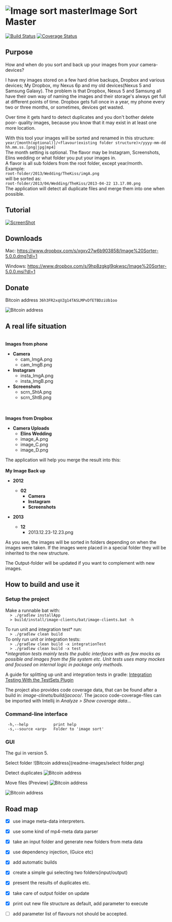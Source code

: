 ![Image sort master](image-clients/src/deploy/package/icon_64x64.png)Image Sort Master
============

[![Build Status](https://travis-ci.org/kotlinski/image-sort-master.svg?branch=feature%2Ftravis)](https://travis-ci.org/kotlinski/image-sort-master) [![Coverage Status](https://img.shields.io/coveralls/kotlinski/image-sort-master.svg)](https://coveralls.io/r/kotlinski/image-sort-master)

Purpose
--------

How and when do you sort and back up your images from your camera-devices? 

I have my images stored on a few hard drive backups, Dropbox and various devices;
My Dropbox, my Nexus 6p and my old devices(Nexus 5 and Samsung Galaxy). The problem is that
Dropbox, Nexus 5 and Samsung all have their own way of naming the images and their 
storage's always get full at different points of time. Dropbox gets full once in a year,
my phone every two or three months, or sometimes, devices get wasted. 

Over time it gets hard to detect duplicates and you don't bother delete poor-
quality images, because you know that it may exist in at least one more location.

With this tool your images will be sorted and renamed in this structure:
<br>
`year/[month(optional)]/<flavour(existing folder structure)>/yyyy-mm-dd hh.mm.ss.[png|jpg|mp4]`
<br>
The month setting is optional. 
The flavor may be Instagram, Screenshots, Elins wedding or what folder you
put your images in.<br>
A flavor is all sub folders from the root folder, except year/month.
<br>Example:<br>
`root-folder/2013/Wedding/TheKiss/imgA.png`
 <br>will be sorted as:<br> 
`root-folder/2013/04/Wedding/TheKiss/2013-04-22 13.17.00.png`
<br>
The application will detect all duplicate files and merge them into one when possible.

Tutorial
--------
[![ScreenShot](readme-images/youtube.png)](https://www.youtube.com/watch?v=L2TtF-VDhnk)


Downloads
--------

Mac:  https://www.dropbox.com/s/xgxv27w6b903858/Image%20Sorter-5.0.0.dmg?dl=1

Windows: https://www.dropbox.com/s/9hp8zgkgl9qkwsc/Image%20Sorter-5.0.0.msi?dl=1


Donate
--------
Bitcoin address `36h3FR2xqVZg14TASLMPvDfETBDziUb1oo`

![Bitcoin address](readme-images/chart.png)

A real life situation
--------
<br>
<b>Images from phone</b>

-  <b>Camera</b>
    -  cam_ImgA.png
    -  cam_ImgB.png
-  <b>Instagram</b>
    -  insta_ImgA.png
	  -  insta_ImgB.png
-  <b>Screenshots</b>
    -  scrn_ShtA.png
	  -  scrn_ShtB.png

<br><br>
<b>Images from Dropbox</b>

-  <b>Camera Uploads</b>
    -  <b>Elins Wedding</b>
      -  image_A.png
      -  image_C.png
    -  image_D.png
    
 
The application will help you merge the result into this:
<br>
<br>
<b>My Image Back up</b>

-  <b>2012</b>
    -  <b>02</b>
        -  <b>Camera</b>
        -  <b>Instagram</b>
        -  <b>Screenshots</b>

-  <b>2013</b>
    -  <b>12</b>
        -  2013.12.23-12.23.png
            
As you see, the images will be sorted in folders depending on when the images were
taken. If the images were placed in a special folder they will be inherited 
to the new structure.

The Output-folder will be updated if you want to complement with new images.


How to build and use it
--------

### Setup the project
Make a runnable bat with:  <br>
`  > ./gradlew installApp` <br>
`  > build/install/image-clients/bat/image-clients.bat -h` <br>


To run unit and integration test* run: <br> 
`  > ./gradlew clean build` <br>
To only run unit or integration tests: <br>
`  > ./gradlew clean build -x integrationTest` <br>
`  > ./gradlew clean build -x test` <br>
 *_integration tests mainly tests the public interfaces with as few mocks as possible and images 
 from the file system etc. Unit tests uses many mockes and focused on internal logic in package only
 methods._

A guide for splitting up unit and integration tests in gradle: 
[Integration Testing With the TestSets Plugin](http://www.petrikainulainen.net/programming/gradle/getting-started-with-gradle-integration-testing-with-the-testsets-plugin/)

The project also provides code coverage data, that can be found after a build in: 
_image-clinets/build/jacoco/_. The jacoco code-coverage-files can be imported with 
Intellij in _Analyze > Show coverage data..._


### Command-line interface

```
 -h,--help           print help
 -s,--source <arg>   Folder to 'image sort'
```


### GUI 

The gui in version 5.

Select folder
![Bitcoin address](readme-images/select folder.png)

Detect duplicates
![Bitcoin address](readme-images/duplicates.png)

Move files (Preview)
![Bitcoin address](readme-images/premove.png)

![Bitcoin address](readme-images/done.png)




Road map
--------

- [x] use image meta-data interpreters. 
- [x] use some kind of mp4-meta data parser
- [x] take an input folder and generate new folders from meta data
- [x] use dependency injection, (Guice etc)
- [x] add automatic builds
- [x] create a simple gui selecting two folders(input/output)
- [x] present the results of duplicates etc.
- [x] take care of output folder on update
- [x] print out new file structure as default, add parameter to execute
- [ ] add parameter list of flavours not should be accepted. 

